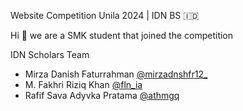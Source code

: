 Website Competition Unila 2024 | IDN BS 🇮🇩

Hi 👋 we are a SMK student that joined the competition 

IDN Scholars Team
- Mirza Danish Faturrahman [@mirzadnshfr12_](https://www.instagram.com/mirzadnshfr12_/)
- M. Fakhri Riziq Khan [@fln_ia](https://www.instagram.com/fln_ia/)
- Rafif Sava Adyvka Pratama [@athmgq](https://www.instagram.com/athmgq/)
